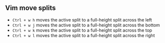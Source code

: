 ## Vim move splits
- `Ctrl + w h` moves the active split to a full-height split across the left
- `Ctrl + w j` moves the active split to a full-height split across the bottom
- `Ctrl + w k` moves the active split to a full-height split across the top
- `Ctrl + w l` moves the active split to a full-height split across the right